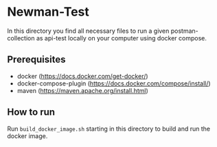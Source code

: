 # Newman-Test

In this directory you find all necessary files to run a given postman-collection as api-test locally on your computer using docker compose.

## Prerequisites

- docker (https://docs.docker.com/get-docker/)
- docker-compose-plugin (https://docs.docker.com/compose/install/)
- maven (https://maven.apache.org/install.html)

## How to run

Run `build_docker_image.sh` starting in this directory to build and run the docker image.
